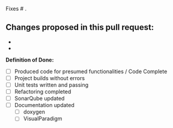 Fixes # .

**Changes proposed in this pull request:**
- 
- 
- 

**Definition of Done:**
- [ ] Produced code for presumed functionalities / Code Complete
- [ ] Project builds without errors
- [ ] Unit tests written and passing
- [ ] Refactoring completed
- [ ] SonarQube updated
- [ ] Documentation updated
   - [ ] doxygen
   - [ ] VisualParadigm
